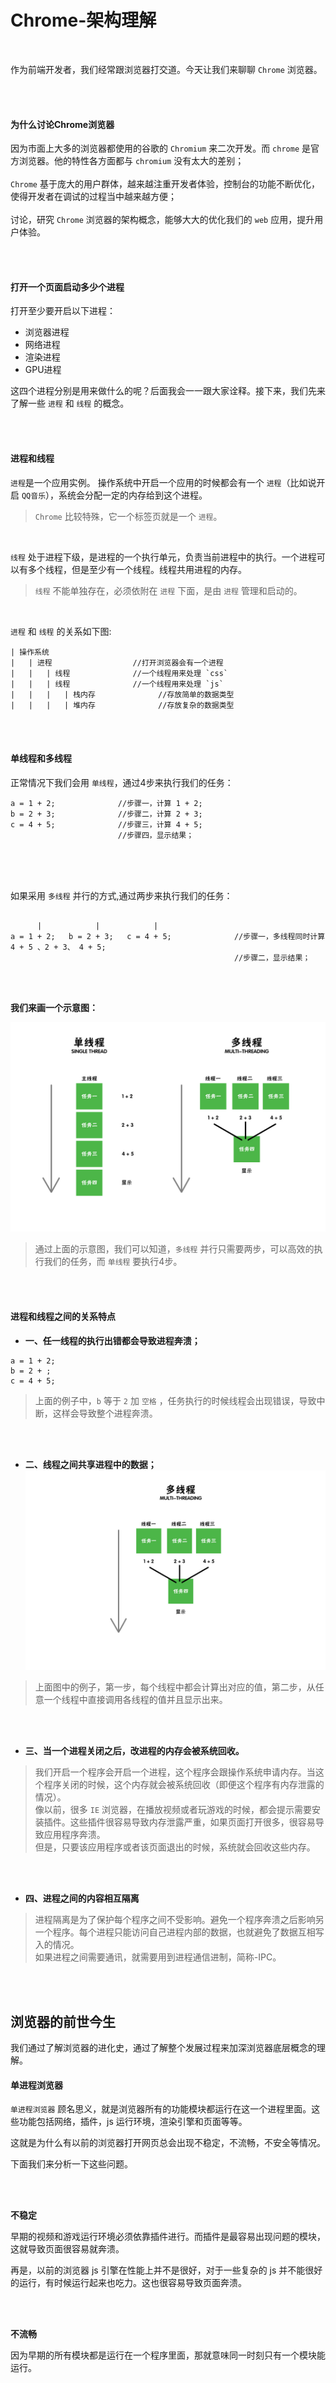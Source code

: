 # Chrome-架构理解

<br>

作为前端开发者，我们经常跟浏览器打交道。今天让我们来聊聊 `Chrome` 浏览器。

<br>
<br>

#### 为什么讨论Chrome浏览器

因为市面上大多的浏览器都使用的谷歌的 `Chromium` 来二次开发。而 `chrome` 是官方浏览器。他的特性各方面都与 `chromium` 没有太大的差别；<br><br>
`Chrome` 基于庞大的用户群体，越来越注重开发者体验，控制台的功能不断优化，使得开发者在调试的过程当中越来越方便；<br><br>
讨论，研究 `Chrome` 浏览器的架构概念，能够大大的优化我们的 `web` 应用，提升用户体验。<br>

<br>
<br>

#### 打开一个页面启动多少个进程

打开至少要开启以下进程：
* 浏览器进程
* 网络进程
* 渲染进程
* GPU进程

这四个进程分别是用来做什么的呢？后面我会一一跟大家诠释。接下来，我们先来了解一些 `进程` 和 `线程` 的概念。

<br>
<br>


#### 进程和线程


`进程`是一个应用实例。
操作系统中开启一个应用的时候都会有一个 `进程`（比如说开启 `QQ音乐`），系统会分配一定的内存给到这个进程。

>`Chrome` 比较特殊，它一个标签页就是一个 `进程`。

<br>

`线程` 处于进程下级，是进程的一个执行单元，负责当前进程中的执行。一个进程可以有多个线程，但是至少有一个线程。线程共用进程的内存。

>`线程` 不能单独存在，必须依附在 `进程` 下面，是由 `进程` 管理和启动的。

<br>


`进程` 和 `线程` 的关系如下图:
```
| 操作系统
|   | 进程                  //打开浏览器会有一个进程
|   |   | 线程              //一个线程用来处理 `css`
|   |   | 线程              //一个线程用来处理 `js`
|   |   |   | 栈内存              //存放简单的数据类型
|   |   |   | 堆内存              //存放复杂的数据类型

```
<br>
<br>

#### 单线程和多线程

正常情况下我们会用 `单线程`，通过4步来执行我们的任务：

```copy
a = 1 + 2;              //步骤一，计算 1 + 2;
b = 2 + 3;              //步骤二，计算 2 + 3;
c = 4 + 5;              //步骤三，计算 4 + 5;
                        //步骤四，显示结果；
```


<br>


<br>
<br>

如果采用 `多线程` 并行的方式,通过两步来执行我们的任务：




```copy

      |            |            |
a = 1 + 2;   b = 2 + 3;   c = 4 + 5;              //步骤一，多线程同时计算 4 + 5 、2 + 3、 4 + 5;
                                                  //步骤二，显示结果；
```

<br>
<br>

**我们来画一个示意图：**

<img src="../img/danxiancheng.jpg">


>通过上面的示意图，我们可以知道，`多线程` 并行只需要两步，可以高效的执行我们的任务，而 `单线程` 要执行4步。


<br>
<br>

#### 进程和线程之间的关系特点

* **一、任一线程的执行出错都会导致进程奔溃；**
```copy
a = 1 + 2;
b = 2 + ;
c = 4 + 5;
```
>上面的例子中，`b` 等于 `2` 加 `空格` ，任务执行的时候线程会出现错误，导致中断，这样会导致整个进程奔溃。

<br>
<br>

* **二、线程之间共享进程中的数据；**<img src="../img/duoxiancheng.jpg">
>上面图中的例子，第一步，每个线程中都会计算出对应的值，第二步，从任意一个线程中直接调用各线程的值并且显示出来。

<br>
<br>

* **三、当一个进程关闭之后，改进程的内存会被系统回收。**
>我们开启一个程序会开启一个进程，这个程序会跟操作系统申请内存。当这个程序关闭的时候，这个内存就会被系统回收（即便这个程序有内存泄露的情况）。<br>
像以前，很多 `IE` 浏览器，在播放视频或者玩游戏的时候，都会提示需要安装插件。这些插件很容易导致内存泄露严重，如果页面打开很多，很容易导致应用程序奔溃。<br>
但是，只要该应用程序或者该页面退出的时候，系统就会回收这些内存。

<br>
<br>

* **四、进程之间的内容相互隔离**
>进程隔离是为了保护每个程序之间不受影响。避免一个程序奔溃之后影响另一个程序。每个进程只能访问自己进程内部的数据，也就避免了数据互相写入的情况。<br>
如果进程之间需要通讯，就需要用到进程通信进制，简称-IPC。

<br>
<br>

## 浏览器的前世今生


我们通过了解浏览器的进化史，通过了解整个发展过程来加深浏览器底层概念的理解。


#### 单进程浏览器


`单进程浏览器` 顾名思义，就是浏览器所有的功能模块都运行在这一个进程里面。这些功能包括网络，插件，js 运行环境，渲染引擎和页面等等。

这就是为什么有以前的浏览器打开网页总会出现不稳定，不流畅，不安全等情况。

下面我们来分析一下这些问题。


<br>
<br>

**不稳定**

早期的视频和游戏运行环境必须依靠插件进行。而插件是最容易出现问题的模块，这就导致页面很容易就奔溃。

再是，以前的浏览器 js 引擎在性能上并不是很好，对于一些复杂的 js 并不能很好的运行，有时候运行起来也吃力。这也很容易导致页面奔溃。

<br><br>

**不流畅**

因为早期的所有模块都是运行在一个程序里面，那就意味同一时刻只有一个模块能运行。


